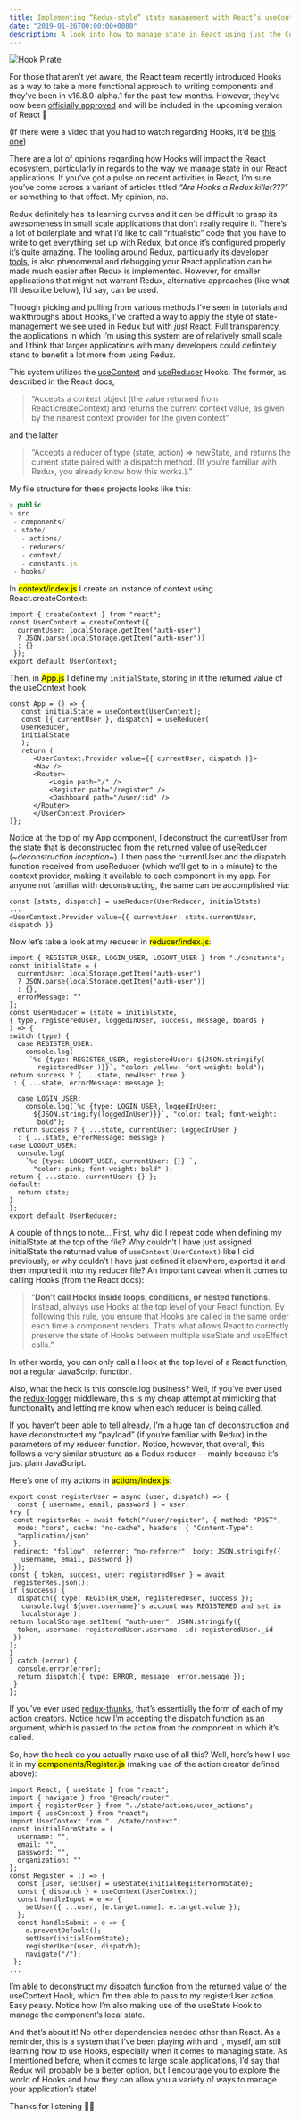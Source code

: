```yaml
---
title: Implementing “Redux-style” state management with React’s useContext & useReducer Hooks
date: "2019-01-26T00:00:00+0000"
description: A look into how to manage state in React using just the Context API while applying Redux principles
---
```

[hook_pirate]: ./hook_pirate.png
![Hook Pirate][hook_pirate]

For those that aren’t yet aware, the React team recently introduced Hooks as a way to take a more functional approach to writing components and they’ve been in v16.8.0-alpha.1 for the past few months. However, they’ve now been [officially approved](https://github.com/facebook/react/pull/14679) and will be included in the upcoming version of React 🎉

(If there were a video that you had to watch regarding Hooks, it’d be [this one](https://www.youtube.com/watch?v=dpw9EHDh2bM&feature=youtu.be))

There are a lot of opinions regarding how Hooks will impact the React ecosystem, particularly in regards to the way we manage state in our React applications. If you’ve got a pulse on recent activities in React, I’m sure you’ve come across a variant of articles titled *“Are Hooks a Redux killer???”* or something to that effect. My opinion, no.

Redux definitely has its learning curves and it can be difficult to grasp its awesomeness in small scale applications that don’t really require it. There’s a lot of boilerplate and what I’d like to call “ritualistic” code that you have to write to get everything set up with Redux, but once it’s configured properly it’s quite amazing. The tooling around Redux, particularly its [developer tools](https://www.npmjs.com/package/redux-devtools-extension), is also phenomenal and debugging your React application can be made much easier after Redux is implemented. However, for smaller applications that might not warrant Redux, alternative approaches (like what I’ll describe below), I’d say, can be used.

Through picking and pulling from various methods I’ve seen in tutorials and walkthroughs about Hooks, I’ve crafted a way to apply the style of state-management we see used in Redux but with *just* React. Full transparency, the applications in which I’m using this system are of relatively small scale and I think that larger applications with many developers could definitely stand to benefit a lot more from using Redux.

This system utilizes the [useContext](https://www.npmjs.com/package/redux-devtools-extension) and [useReducer](https://reactjs.org/docs/hooks-reference.html#usereducer) Hooks. The former, as described in the React docs, 
>“Accepts a context object (the value returned from React.createContext) and returns the current context value, as given by the nearest context provider for the given context”

and the latter 

>“Accepts a reducer of type (state, action) => newState, and returns the current state paired with a dispatch method. (If you’re familiar with Redux, you already know how this works.).”

My file structure for these projects looks like this:

```javascript
> public
> src
 - components/
 - state/
   - actions/
   - reducers/
   - context/
   - constants.js
 - hooks/
```

In <mark>context/index.js</mark> I create an instance of context using React.createContext:

```jsx{numberLines: true}
import { createContext } from "react";
const UserContext = createContext({
  currentUser: localStorage.getItem("auth-user")
  ? JSON.parse(localStorage.getItem("auth-user"))
  : {}
 });
export default UserContext;
```

Then, in <mark>App.js</mark> I define my `initialState`, storing in it the returned value of the useContext hook:

```jsx{numberLines: true}
const App = () => {
   const initialState = useContext(UserContext);
   const [{ currentUser }, dispatch] = useReducer(
   UserReducer,
   initialState
   );
   return (
      <UserContext.Provider value={{ currentUser, dispatch }}>
      <Nav />
      <Router>
          <Login path="/" />
          <Register path="/register" />
          <Dashboard path="/user/:id" />
      </Router>
      </UserContext.Provider>
)};
```

Notice at the top of my App component, I deconstruct the currentUser from the state that is deconstructed from the returned value of useReducer (*~deconstruction inception~*). I then pass the currentUser and the dispatch function received from useReducer (which we’ll get to in a minute) to the context provider, making it available to each component in my app. For anyone not familiar with deconstructing, the same can be accomplished via:

```jsx{numberLines: true}
const [state, dispatch] = useReducer(UserReducer, initialState)
...
<UserContext.Provider value={{ currentUser: state.currentUser, dispatch }}
```

Now let’s take a look at my reducer in <mark>reducer/index.js</mark>:

```jsx{numberLines: true}
import { REGISTER_USER, LOGIN_USER, LOGOUT_USER } from "./constants";
const initialState = {
  currentUser: localStorage.getItem("auth-user")
  ? JSON.parse(localStorage.getItem("auth-user"))
  : {},
  errorMessage: ""
};
const UserReducer = (state = initialState,
{ type, registeredUser, loggedInUser, success, message, boards }
) => {
switch (type) {
  case REGISTER_USER:
    console.log(
     `%c {type: REGISTER_USER, registeredUser: ${JSON.stringify(
       registeredUser )}}`, "color: yellow; font-weight: bold");
return success ? { ...state, newUser: true }
 : { ...state, errorMessage: message };
  
  case LOGIN_USER:
    console.log(`%c {type: LOGIN_USER, loggedInUser:
      ${JSON.stringify(loggedInUser)}}`, "color: teal; font-weight:
       bold");
 return success ? { ...state, currentUser: loggedInUser }
  : { ...state, errorMessage: message } 
case LOGOUT_USER:
  console.log(
    `%c {type: LOGOUT_USER, currentUser: {}} `,
      "color: pink; font-weight: bold" );
return { ...state, currentUser: {} };
default:
  return state;
}
};
export default UserReducer;
```

A couple of things to note… First, why did I repeat code when defining my initialState at the top of the file? Why couldn’t I have just assigned initialState the returned value of `useContext(UserContext)` like I did previously, or why couldn’t I have just defined it elsewhere, exported it and then imported it into my reducer file? An important caveat when it comes to calling Hooks (from the React docs): 
>“**Don’t call Hooks inside loops, conditions, or nested functions**. Instead, always use Hooks at the top level of your React function. By following this rule, you ensure that Hooks are called in the same order each time a component renders. That’s what allows React to correctly preserve the state of Hooks between multiple useState and useEffect calls.” 

In other words, you can only call a Hook at the top level of a React function, not a regular JavaScript function.

Also, what the heck is this console.log business? Well, if you’ve ever used the [redux-logger](https://www.npmjs.com/package/redux-logger) middleware, this is my cheap attempt at mimicking that functionality and letting me know when each reducer is being called.

If you haven’t been able to tell already, I’m a huge fan of deconstruction and have deconstructed my “payload” (if you’re familiar with Redux) in the parameters of my reducer function. Notice, however, that overall, this follows a very similar structure as a Redux reducer — mainly because it’s just plain JavaScript.

Here’s one of my actions in <mark>actions/index.js</mark>:

```javascript{numberLines: true}
export const registerUser = async (user, dispatch) => {
  const { username, email, password } = user;
try {
 const registerRes = await fetch("/user/register", { method: "POST",
  mode: "cors", cache: "no-cache", headers: { "Content-Type":
  "application/json"
 },
 redirect: "follow", referrer: "no-referrer", body: JSON.stringify({
   username, email, password })
 });
const { token, success, user: registeredUser } = await 
 registerRes.json();
if (success) {
  dispatch({ type: REGISTER_USER, registeredUser, success });
   console.log(`${user.username}'s account was REGISTERED and set in 
   localstorage`);
return localStorage.setItem( "auth-user", JSON.stringify({
  token, username: registeredUser.username, id: registeredUser._id
 })
);
}
} catch (error) {
  console.error(error);
  return dispatch({ type: ERROR, message: error.message });
 }
};
```

If you’ve ever used [redux-thunks](https://www.npmjs.com/package/redux-thunk), that’s essentially the form of each of my action creators. Notice how I’m accepting the dispatch function as an argument, which is passed to the action from the component in which it’s called.

So, how the heck do you actually make use of all this? Well, here’s how I use it in my <mark>components/Register.js</mark> (making use of the action creator defined above):

```javascript{numberLines: true}
import React, { useState } from "react";
import { navigate } from "@reach/router";
import { registerUser } from "../state/actions/user_actions";
import { useContext } from "react";
import UserContext from "../state/context";
const initialFormState = {
  username: "",
  email: "",
  password: "",
  organization: ""
};
const Register = () => {
  const [user, setUser] = useState(initialRegisterFormState);
  const { dispatch } = useContext(UserContext);
  const handleInput = e => {
    setUser({ ...user, [e.target.name]: e.target.value });
  };
  const handleSubmit = e => {
    e.preventDefault();
    setUser(initialFormState);
    registerUser(user, dispatch);
    navigate("/");
 };
...
```

I’m able to deconstruct my dispatch function from the returned value of the useContext Hook, which I’m then able to pass to my registerUser action. Easy peasy. Notice how I’m also making use of the useState Hook to manage the component’s local state.

And that’s about it! No other dependencies needed other than React. As a reminder, this is a system that I’ve been playing with and I, myself, am still learning how to use Hooks, especially when it comes to managing state. As I mentioned before, when it comes to large scale applications, I’d say that Redux will probably be a better option, but I encourage you to explore the world of Hooks and how they can allow you a variety of ways to manage your application’s state!

Thanks for listening 👋🏻